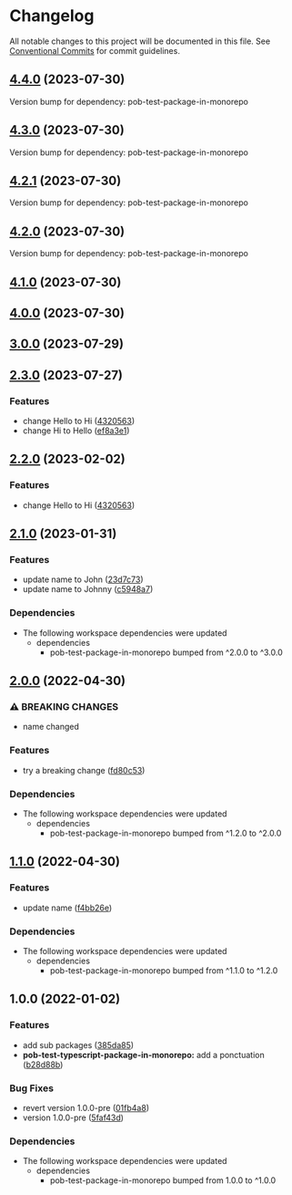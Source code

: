 # Changelog

All notable changes to this project will be documented in this file.
See [Conventional Commits](https://conventionalcommits.org) for commit guidelines.

## [4.4.0](https://github.com/christophehurpeau/pob-monorepo-test-repository/compare/pob-test-typescript-package-in-monorepo@4.3.0...pob-test-typescript-package-in-monorepo@4.4.0) (2023-07-30)

Version bump for dependency: pob-test-package-in-monorepo


## [4.3.0](https://github.com/christophehurpeau/pob-monorepo-test-repository/compare/pob-test-typescript-package-in-monorepo@4.2.1...pob-test-typescript-package-in-monorepo@4.3.0) (2023-07-30)

Version bump for dependency: pob-test-package-in-monorepo


## [4.2.1](https://github.com/christophehurpeau/pob-monorepo-test-repository/compare/pob-test-typescript-package-in-monorepo@4.2.0...pob-test-typescript-package-in-monorepo@4.2.1) (2023-07-30)



Version bump for dependency: pob-test-package-in-monorepo
## [4.2.0](https://github.com/christophehurpeau/pob-monorepo-test-repository/compare/pob-test-typescript-package-in-monorepo@4.1.0...pob-test-typescript-package-in-monorepo@4.2.0) (2023-07-30)



Version bump for dependency: pob-test-package-in-monorepo
## [4.1.0](https://github.com/christophehurpeau/pob-monorepo-test-repository/compare/pob-test-typescript-package-in-monorepo@4.0.0...pob-test-typescript-package-in-monorepo@4.1.0) (2023-07-30)


## [4.0.0](https://github.com/christophehurpeau/pob-monorepo-test-repository/compare/pob-test-typescript-package-in-monorepo@3.0.0...pob-test-typescript-package-in-monorepo@4.0.0) (2023-07-30)


## [3.0.0](https://github.com/christophehurpeau/pob-monorepo-test-repository/compare/pob-test-typescript-package-in-monorepo@2.3.0...pob-test-typescript-package-in-monorepo@3.0.0) (2023-07-29)


## [2.3.0](https://github.com/christophehurpeau/pob-monorepo-test-repository/compare/pob-test-typescript-package-in-monorepo@2.1.0...pob-test-typescript-package-in-monorepo@2.3.0) (2023-07-27)


### Features

* change Hello to Hi ([4320563](https://github.com/christophehurpeau/pob-monorepo-test-repository/commit/432056305eee2766d55cd35d846d5dc59d77438f))
* change Hi to Hello ([ef8a3e1](https://github.com/christophehurpeau/pob-monorepo-test-repository/commit/ef8a3e1f08c2ca2c86da88bfea708cfb543feee7))


## [2.2.0](https://github.com/christophehurpeau/pob-monorepo-test-repository/compare/pob-test-typescript-package-in-monorepo-v2.1.0...pob-test-typescript-package-in-monorepo-v2.2.0) (2023-02-02)


### Features

* change Hello to Hi ([4320563](https://github.com/christophehurpeau/pob-monorepo-test-repository/commit/432056305eee2766d55cd35d846d5dc59d77438f))

## [2.1.0](https://github.com/christophehurpeau/pob-monorepo-test-repository/compare/pob-test-typescript-package-in-monorepo-v2.0.0...pob-test-typescript-package-in-monorepo-v2.1.0) (2023-01-31)


### Features

* update name to John ([23d7c73](https://github.com/christophehurpeau/pob-monorepo-test-repository/commit/23d7c73561f46001bd84f81c40f128cd2ffd8770))
* update name to Johnny ([c5948a7](https://github.com/christophehurpeau/pob-monorepo-test-repository/commit/c5948a7a6a40bf9c09434a9a42ece2f1a18a88b5))


### Dependencies

* The following workspace dependencies were updated
  * dependencies
    * pob-test-package-in-monorepo bumped from ^2.0.0 to ^3.0.0

## [2.0.0](https://github.com/christophehurpeau/pob-monorepo-test-repository/compare/pob-test-typescript-package-in-monorepo-v1.1.0...pob-test-typescript-package-in-monorepo-v2.0.0) (2022-04-30)


### ⚠ BREAKING CHANGES

* name changed

### Features

* try a breaking change ([fd80c53](https://github.com/christophehurpeau/pob-monorepo-test-repository/commit/fd80c53ec9f3ec049477224b43e93cb00a07deaf))


### Dependencies

* The following workspace dependencies were updated
  * dependencies
    * pob-test-package-in-monorepo bumped from ^1.2.0 to ^2.0.0

## [1.1.0](https://github.com/christophehurpeau/pob-monorepo-test-repository/compare/pob-test-typescript-package-in-monorepo-v1.0.0...pob-test-typescript-package-in-monorepo-v1.1.0) (2022-04-30)


### Features

* update name ([f4bb26e](https://github.com/christophehurpeau/pob-monorepo-test-repository/commit/f4bb26e307e5ca617bdc30e25159be616825771b))


### Dependencies

* The following workspace dependencies were updated
  * dependencies
    * pob-test-package-in-monorepo bumped from ^1.1.0 to ^1.2.0

## 1.0.0 (2022-01-02)


### Features

* add sub packages ([385da85](https://github.com/christophehurpeau/pob-monorepo-test-repository/commit/385da8530b5fce9531a31b6df11f0a817a105638))
* **pob-test-typescript-package-in-monorepo:** add a ponctuation ([b28d88b](https://github.com/christophehurpeau/pob-monorepo-test-repository/commit/b28d88b49e8dea0ed6d28384da16d390f861934e))


### Bug Fixes

* revert version 1.0.0-pre ([01fb4a8](https://github.com/christophehurpeau/pob-monorepo-test-repository/commit/01fb4a85f83bc43769fc6b071c9cd5778dd8c762))
* version 1.0.0-pre ([5faf43d](https://github.com/christophehurpeau/pob-monorepo-test-repository/commit/5faf43d9715d7c03c8ddac85e31d89def3e9580d))


### Dependencies

* The following workspace dependencies were updated
  * dependencies
    * pob-test-package-in-monorepo bumped from 1.0.0 to ^1.0.0
